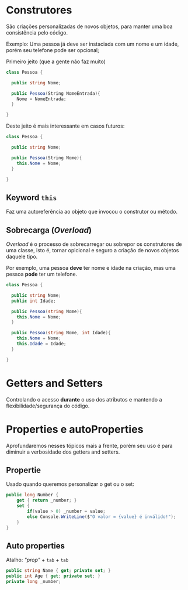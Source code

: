 # Construtores

São criações personalizadas de novos objetos, para manter uma boa consistência pelo código.

Exemplo: Uma pessoa já deve ser instaciada com um nome e um idade, porém seu telefone pode ser opcional;

Primeiro jeito (que a gente não faz muito)
```c#
class Pessoa {

  public string Nome;

  public Pessoa(String NomeEntrada){
    Nome = NomeEntrada;
  }

}
```

Deste jeito é mais interessante em casos futuros:
```c#
class Pessoa {

  public string Nome;

  public Pessoa(String Nome){
    this.Nome = Nome;
  }

}
```

## Keyword `this`

Faz uma autoreferência ao objeto que invocou o construtor ou método.

## Sobrecarga (*Overload*)

*Overload* é o processo de sobrecarregar ou sobrepor os construtores de uma classe, isto é, tornar opicional e seguro a criação de novos objetos daquele tipo.

Por exemplo, uma pessoa **deve** ter nome e idade na criação, mas uma pessoa **pode** ter um telefone.

```c#
class Pessoa {

  public string Nome;
  public int Idade;

  public Pessoa(string Nome){
    this.Nome = Nome;
  }

  public Pessoa(string Nome, int Idade){
    this.Nome = Nome;
    this.Idade = Idade;
  }

}
```

# Getters and Setters 

Controlando o acesso **durante** o uso dos atributos e mantendo a flexibilidade/segurança do código.

# Properties e autoProperties

Aprofundaremos nesses tópicos mais a frente, porém seu uso é para diminuir a verbosidade dos getters and setters.

## Propertie 

Usado quando queremos personalizar o get ou o set:

```c#
public long Number {
    get { return _number; }
    set { 
        if(value > 0) _number = value;
        else Console.WriteLine($"O valor = {value} é inválido!");
    }
}
```

## Auto properties

Atalho: *"prop"* + `tab` + `tab`

```c#
public string Name { get; private set; }
public int Age { get; private set; }
private long _number;
```

